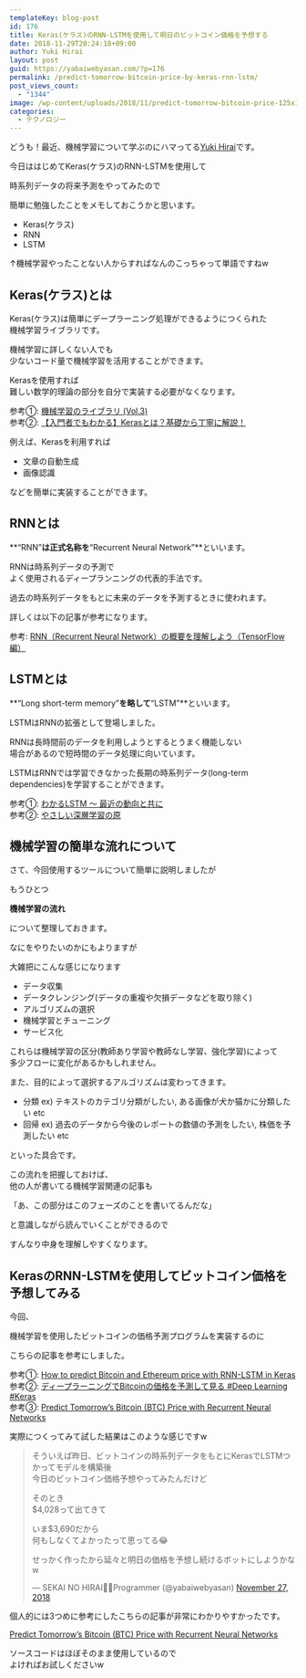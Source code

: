 ```yaml
---
templateKey: blog-post
id: 176
title: Keras(ケラス)のRNN-LSTMを使用して明日のビットコイン価格を予想する
date: 2018-11-29T20:24:18+09:00
author: Yuki Hirai
layout: post
guid: https://yabaiwebyasan.com/?p=176
permalink: /predict-tomorrow-bitcoin-price-by-keras-rnn-lstm/
post_views_count:
  - "1344"
image: /wp-content/uploads/2018/11/predict-tomorrow-bitcoin-price-125x125.png
categories:
  - テクノロジー
---
```

どうも！最近、機械学習について学ぶのにハマってる<a href="https://twitter.com/iamseninja" target="_blank" rel="nofollow noopener">Yuki Hirai</a>です。

今日ははじめてKeras(ケラス)のRNN-LSTMを使用して

時系列データの将来予測をやってみたので

簡単に勉強したことをメモしておこうかと思います。

  * Keras(ケラス)
  * RNN
  * LSTM

↑機械学習やったことない人からすればなんのこっちゃって単語ですねw

## Keras(ケラス)とは

Keras(ケラス)は簡単にデープラーニング処理ができるようにつくられた  
機械学習ライブラリです。

機械学習に詳しくない人でも  
少ないコード量で機械学習を活用することができます。

Kerasを使用すれば  
難しい数学的理論の部分を自分で実装する必要がなくなります。

参考①: <a href="https://products.sint.co.jp/aisia/blog/vol1-3" target="_blank">機械学習のライブラリ (Vol.3)</a>  
参考②: <a href="https://udemy.benesse.co.jp/ai/keras.html" target="_blank">【入門者でもわかる】Kerasとは？基礎から丁寧に解説！</a>

例えば、Kerasを利用すれば

  * 文章の自動生成
  * 画像認識

などを簡単に実装することができます。

## RNNとは

**&#8220;RNN&#8221;**は正式名称を**&#8220;Recurrent Neural Network&#8221;**といいます。

RNNは時系列データの予測で  
よく使用されるディープランニングの代表的手法です。

過去の時系列データをもとに未来のデータを予測するときに使われます。

詳しくは以下の記事が参考になります。

参考: <a href="https://deepinsider.jp/tutor/introtensorflow/whatisrnn" target="_blank">RNN（Recurrent Neural Network）の概要を理解しよう（TensorFlow編）</a>

## LSTMとは

**&#8220;Long short-term memory&#8221;**を略して**&#8220;LSTM&#8221;**といいます。

LSTMはRNNの拡張として登場しました。

RNNは長時間前のデータを利用しようとするとうまく機能しない  
場合があるので短時間のデータ処理に向いています。

LSTMはRNNでは学習できなかった長期の時系列データ(long-term dependencies)を学習することができます。

参考①: <a href="https://qiita.com/t_Signull/items/21b82be280b46f467d1b" target="_blank">わかるLSTM ～ 最近の動向と共に</a>  
参考②: <a href="http://gagbot.net/machine-learning/ml4" target="_blank">やさしい深層学習の原</a>

## 機械学習の簡単な流れについて

さて、今回使用するツールについて簡単に説明しましたが

もうひとつ

**機械学習の流れ**

について整理しておきます。

なにをやりたいのかにもよりますが

大雑把にこんな感じになります

  * データ収集
  * データクレンジング(データの重複や欠損データなどを取り除く)
  * アルゴリズムの選択
  * 機械学習とチューニング
  * サービス化

これらは機械学習の区分(教師あり学習や教師なし学習、強化学習)によって  
多少フローに変化があるかもしれません。

また、目的によって選択するアルゴリズムは変わってきます。

  * 分類 ex) テキストのカテゴリ分類がしたい, ある画像が犬か猫かに分類したい etc
  * 回帰 ex) 過去のデータから今後のレポートの数値の予測をしたい, 株価を予測したい etc

といった具合です。

この流れを把握しておけば、  
他の人が書いてる機械学習関連の記事も

「あ、この部分はこのフェーズのことを書いてるんだな」

と意識しながら読んでいくことができるので

すんなり中身を理解しやすくなります。

## KerasのRNN-LSTMを使用してビットコイン価格を予想してみる

今回、

機械学習を使用したビットコインの価格予測プログラムを実装するのに

こちらの記事を参考にしました。

参考①: <a href="https://medium.com/@siavash_37715/how-to-predict-bitcoin-and-ethereum-price-with-rnn-lstm-in-keras-a6d8ee8a5109" target="_blank">How to predict Bitcoin and Ethereum price with RNN-LSTM in Keras</a>  
参考②: <a href="https://www.creationline.com/lab/dataanalytics/20922" target="_blank">ディープラーニングでBitcoinの価格を予測して見る #Deep Learning #Keras</a>  
参考③: <a href="https://towardsdatascience.com/using-recurrent-neural-networks-to-predict-bitcoin-btc-prices-c4ff70f9f3e4" target="_blank">Predict Tomorrow’s Bitcoin (BTC) Price with Recurrent Neural Networks</a>

実際につくってみて試した結果はこのような感じですw

<blockquote class="twitter-tweet" data-width="550" data-dnt="true">
  <p lang="ja" dir="ltr">
    そういえば昨日、ビットコインの時系列データをもとにKerasでLSTMつかってモデルを構築後<br />今日のビットコイン価格予想やってみたんだけど
  </p>
  
  <p>
    そのとき<br />$4,028って出てきて
  </p>
  
  <p>
    いま$3,690だから<br />何もしなくてよかったって思ってる😂
  </p>
  
  <p>
    せっかく作ったから延々と明日の価格を予想し続けるボットにしようかなw
  </p>
  
  <p>
    &mdash; SEKAI NO HIRAI👨‍💻Programmer (@yabaiwebyasan) <a href="https://twitter.com/iamseninja/status/1067418266316955650?ref_src=twsrc%5Etfw">November 27, 2018</a>
  </p>
</blockquote>



個人的には3つめに参考にしたこちらの記事が非常にわかりやすかったです。

<a href="https://towardsdatascience.com/using-recurrent-neural-networks-to-predict-bitcoin-btc-prices-c4ff70f9f3e4" target="_blank">Predict Tomorrow’s Bitcoin (BTC) Price with Recurrent Neural Networks</a>

ソースコードはほぼそのまま使用しているので  
よければお試しくださいw